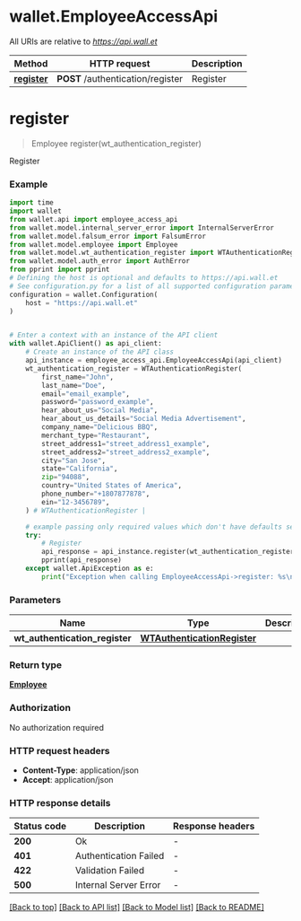 # wallet.EmployeeAccessApi

All URIs are relative to *https://api.wall.et*

Method | HTTP request | Description
------------- | ------------- | -------------
[**register**](EmployeeAccessApi.md#register) | **POST** /authentication/register | Register


# **register**
> Employee register(wt_authentication_register)

Register

### Example


```python
import time
import wallet
from wallet.api import employee_access_api
from wallet.model.internal_server_error import InternalServerError
from wallet.model.falsum_error import FalsumError
from wallet.model.employee import Employee
from wallet.model.wt_authentication_register import WTAuthenticationRegister
from wallet.model.auth_error import AuthError
from pprint import pprint
# Defining the host is optional and defaults to https://api.wall.et
# See configuration.py for a list of all supported configuration parameters.
configuration = wallet.Configuration(
    host = "https://api.wall.et"
)


# Enter a context with an instance of the API client
with wallet.ApiClient() as api_client:
    # Create an instance of the API class
    api_instance = employee_access_api.EmployeeAccessApi(api_client)
    wt_authentication_register = WTAuthenticationRegister(
        first_name="John",
        last_name="Doe",
        email="email_example",
        password="password_example",
        hear_about_us="Social Media",
        hear_about_us_details="Social Media Advertisement",
        company_name="Delicious BBQ",
        merchant_type="Restaurant",
        street_address1="street_address1_example",
        street_address2="street_address2_example",
        city="San Jose",
        state="California",
        zip="94088",
        country="United States of America",
        phone_number="+1807877878",
        ein="12-3456789",
    ) # WTAuthenticationRegister | 

    # example passing only required values which don't have defaults set
    try:
        # Register
        api_response = api_instance.register(wt_authentication_register)
        pprint(api_response)
    except wallet.ApiException as e:
        print("Exception when calling EmployeeAccessApi->register: %s\n" % e)
```


### Parameters

Name | Type | Description  | Notes
------------- | ------------- | ------------- | -------------
 **wt_authentication_register** | [**WTAuthenticationRegister**](WTAuthenticationRegister.md)|  |

### Return type

[**Employee**](Employee.md)

### Authorization

No authorization required

### HTTP request headers

 - **Content-Type**: application/json
 - **Accept**: application/json


### HTTP response details

| Status code | Description | Response headers |
|-------------|-------------|------------------|
**200** | Ok |  -  |
**401** | Authentication Failed |  -  |
**422** | Validation Failed |  -  |
**500** | Internal Server Error |  -  |

[[Back to top]](#) [[Back to API list]](../README.md#documentation-for-api-endpoints) [[Back to Model list]](../README.md#documentation-for-models) [[Back to README]](../README.md)


